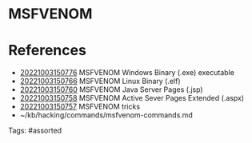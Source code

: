 # MSFVENOM

# References
- [20221003150776](/zet/20221003150776/README.md) MSFVENOM Windows Binary (.exe) executable
- [20221003150766](/zet/20221003150766/README.md) MSFVENOM Linux Binary (.elf)
- [20221003150760](/zet/20221003150760/README.md) MSFVENOM Java Server Pages (.jsp)
- [20221003150758](/zet/20221003150758/README.md) MSFVENOM Active Sever Pages Extended (.aspx)
- [20221003150757](/zet/20221003150757/README.md) MSFVENOM tricks
- ~/kb/hacking/commands/msfvenom-commands.md

Tags:
    #assorted
